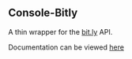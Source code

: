 ## Console-Bitly
A thin wrapper for the [bit.ly](http://bit.ly/) API.
		
Documentation can be viewed [here](http://swaroopsm.github.com/Console-Bitly/)
